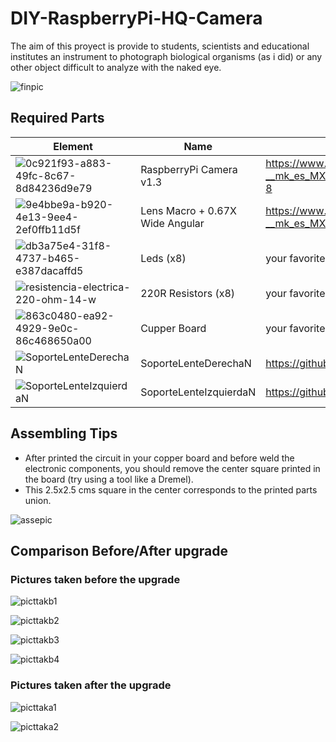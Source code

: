 # **DIY-RaspberryPi-HQ-Camera**

The aim of this proyect is provide to students, scientists and educational institutes an instrument to photograph biological organisms (as i did) or any other object difficult to analyze with the naked eye.

![finpic](https://user-images.githubusercontent.com/37748958/84614286-3fa9c800-ae8b-11ea-95bc-6e13d1f164ca.jpeg)

## **Required Parts**

| Element  | Name | Where to find it  |
| ------------ | ------------ | ------------ |
| ![0c921f93-a883-49fc-8c67-8d84236d9e79](https://user-images.githubusercontent.com/37748958/84613440-cc9f5200-ae88-11ea-8484-8c851eb2d268.jpeg) | RaspberryPi Camera v1.3  | https://www.amazon.com.mx/Raspberry-Camera-Adjustable-focus-Vision-Shipping/dp/B07TMXWBQD/ref=sr_1_8?__mk_es_MX=%C3%85M%C3%85%C5%BD%C3%95%C3%91&crid=39GEITXYVGQVK&dchild=1&keywords=raspberry+pi+camara&qid=1592110325&sprefix=rasp%2Caps%2C266&sr=8-8  |
| ![9e4bbe9a-b920-4e13-9ee4-2ef0ffb11d5f](https://user-images.githubusercontent.com/37748958/84613477-dd4fc800-ae88-11ea-9230-ee59f5e6dceb.jpeg)| Lens Macro + 0.67X Wide Angular |https://www.amazon.com.mx/PUBAMALL-universal-tel%C3%A9fono-tel%C3%A9fonos-tabletas/dp/B077Y8QLWL/ref=sr_1_16?__mk_es_MX=%C3%85M%C3%85%C5%BD%C3%95%C3%91&dchild=1&keywords=lentes+celular&qid=1592110828&sr=8-16  |
| ![db3a75e4-31f8-4737-b465-e387dacaffd5](https://user-images.githubusercontent.com/37748958/84613504-f3f61f00-ae88-11ea-9811-2b59193ce0c3.jpeg)| Leds (x8)  | your favorite electronic store  |
| ![resistencia-electrica-220-ohm-14-w](https://user-images.githubusercontent.com/37748958/84613550-0b350c80-ae89-11ea-8642-8f68f795401f.jpg) | 220R Resistors (x8)  | your favorite electronic store  |
| ![863c0480-ea92-4929-9e0c-86c468650a00](https://user-images.githubusercontent.com/37748958/84613568-2011a000-ae89-11ea-969b-0a3e9f21c47c.jpeg) | Cupper Board   | your favorite electronic store  |
| ![SoporteLenteDerechaN](https://user-images.githubusercontent.com/37748958/84613593-33247000-ae89-11ea-9ed8-5c1ebe741762.jpeg) | SoporteLenteDerechaN  | https://github.com/edmundotome/DIY-RaspberryPi-HQ-Camera/blob/master/STL%20files/SoporteLenteDerechaN.stl  |
| ![SoporteLenteIzquierdaN](https://user-images.githubusercontent.com/37748958/84613619-42a3b900-ae89-11ea-93c9-8458a4c80669.png)| SoporteLenteIzquierdaN  | https://github.com/edmundotome/DIY-RaspberryPi-HQ-Camera/blob/master/STL%20files/SoporteLenteIzquierdaN.stl  |  

## **Assembling Tips**

- After printed the circuit in your copper board and before weld the electronic components, you should remove the center square printed in the board (try using a tool like a Dremel).
- This 2.5x2.5 cms square in the center corresponds to the printed parts union.

![assepic](https://user-images.githubusercontent.com/37748958/84614016-729f8c00-ae8a-11ea-993e-2a4f3b5b0297.jpeg)



## **Comparison Before/After upgrade**

### **Pictures taken before the upgrade**

![picttakb1](https://user-images.githubusercontent.com/37748958/84611100-6d3e4380-ae82-11ea-913a-96c822487b8e.jpeg)

![picttakb2](https://user-images.githubusercontent.com/37748958/84611134-8c3cd580-ae82-11ea-93a4-104938b58831.jpeg)

![picttakb3](https://user-images.githubusercontent.com/37748958/84611164-a37bc300-ae82-11ea-9817-9135ba0695c9.jpeg)

![picttakb4](https://user-images.githubusercontent.com/37748958/84611205-be4e3780-ae82-11ea-8d82-56aa24a10313.jpeg)

### **Pictures taken after the upgrade**

![picttaka1](https://user-images.githubusercontent.com/37748958/84613848-f5741700-ae89-11ea-97cd-0e4004bbd6c1.jpeg)

![picttaka2](https://user-images.githubusercontent.com/37748958/84613888-189ec680-ae8a-11ea-8815-cd9b23fbfc88.jpeg)
